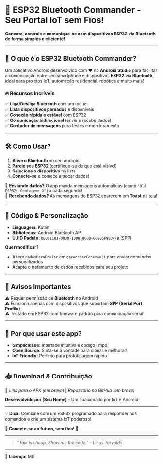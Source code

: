 # 📡 ESP32 Bluetooth Commander - Seu Portal IoT sem Fios!  

**Conecte, controle e comunique-se com dispositivos ESP32 via Bluetooth de forma simples e eficiente!**  

---  

## 🚀 **O que é o ESP32 Bluetooth Commander?**  
Um aplicativo Android desenvolvido com ❤️ no **Android Studio** para facilitar a comunicação entre seu smartphone e dispositivos **ESP32** via **Bluetooth**, ideal para projetos IoT, automação residencial, robótica e muito mais!  

### 🔥 **Recursos Incríveis**  
✅ **Liga/Desliga Bluetooth** com um toque  
✅ **Lista dispositivos pareados** e disponíveis  
✅ **Conexão rápida e estável** com ESP32  
✅ **Comunicação bidirecional** (envia e recebe dados)  
✅ **Contador de mensagens** para testes e monitoramento  

---  

## 🛠️ **Como Usar?**  

1. **Ative o Bluetooth** no seu Android  
2. **Pareie seu ESP32** (certifique-se de que está visível)  
3. **Selecione o dispositivo** na lista  
4. **Conecte-se** e comece a trocar dados!  

🔹 **Enviando dados?** O app manda mensagens automáticas (como `"Olá ESP32: Contagem: X"`) a cada segundo!  
🔹 **Recebendo dados?** As mensagens do ESP32 aparecem em **Toast** na tela!  

---  

## 📝 **Código & Personalização**  

- **Linguagem:** Kotlin  
- **Bibliotecas:** Android Bluetooth API  
- **UUID Padrão:** `00001101-0000-1000-8000-00805F9B34FB` (SPP)  

**Quer modificar?**  
- Altere `dadosParaEnviar` em `gerenciarConexao()` para enviar comandos personalizados  
- Adapte o tratamento de dados recebidos para seu projeto  

---  

## 🚨 **Avisos Importantes**  
⚠️ Requer permissão de **Bluetooth** no Android  
⚠️ Funciona apenas com dispositivos que suportam **SPP (Serial Port Profile)**  
⚠️ Testado em ESP32 com firmware padrão para comunicação serial  

---  

## 🌟 **Por que usar este app?**  
- **Simplicidade:** Interface intuitiva e código limpo  
- **Open Source:** Sinta-se à vontade para clonar e melhorar!  
- **IoT Friendly:** Perfeito para prototipagem rápida  

---  

## 📥 **Download & Contribuição**  
🔗 *Link para o APK (em breve)* | *Repositório no GitHub (em breve)*  

**Desenvolvido por [Seu Nome]** – Um apaixonado por IoT e Android!  

---  

💡 **Dica:** Combine com um ESP32 programado para responder aos comandos e crie um sistema IoT poderoso!  

**🎉 Conecte-se ao futuro, sem fios!** 🎉  

---  

> *"Talk is cheap. Show me the code." – Linus Torvalds*  

---  

**📜 Licença:** MIT  
